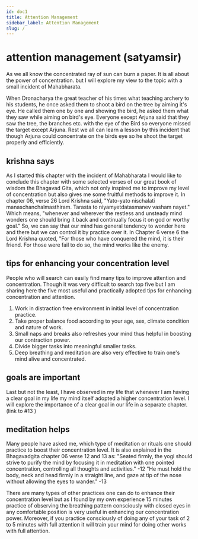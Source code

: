 ```yaml
---
id: doc1
title: Attention Management
sidebar_label: Attention Management
slug: /
---
```


# attention management (satyamsir)

As we all know the concentrated ray of sun can burn a paper. It is all about the power of concentration. but I will explore my view to the topic with a small incident of Mahabharata.

When Dronacharya the great teacher of his times what teaching archery to his students, he once asked them to shoot a bird on the tree by aiming it's eye. He called them one by one and showing the bird, he asked them what they saw while aiming on bird's eye. Everyone except Arjuna said that they saw the tree, the branches etc. with the eye of the Bird so everyone missed the target except Arjuna. Rest we all can learn a lesson by this incident that though Arjuna could concentrate on the birds eye so he shoot the target properly and efficiently.

## krishna says

As I started this chapter with the incident of Mahabharata I would like to conclude this chapter with some selected verses of our great book of wisdom the Bhagavad Gita, which not only inspired me to improve my level of concentration but also gives me some fruitful methods to improve it. In chapter 06, verse 26 Lord Krishna said, "Yato-yato nischalati manaschanchalmasthiram. Tarasta to niyamyetdatasmanev vasham nayet." Which means, "whenever and wherever the restless and unsteady mind wonders one should bring it back and continually focus it on god or worthy goal." So, we can say that our mind has general tendency to wonder here and there but we can control it by practice over it. In Chapter 6 verse 6 the Lord Krishna quoted, "For those who have conquered the mind, it is their friend. For those were fail to do so, the mind works like the enemy.

## tips for enhancing your concentration level

People who will search can easily find many tips to improve attention and concentration. Though it was very difficult to search top five but I am sharing here the five most useful and practically adopted tips for enhancing concentration and attention.

1. Work in distraction free environment in initial level of concentration practice.
1. Take proper balance food according to your age, sex, climate condition and nature of work.
1. Small naps and breaks also refreshes your mind thus helpful in boosting our contraction power.
1. Divide bigger tasks into meaningful smaller tasks.
1. Deep breathing and meditation are also very effective to train one's mind alive and concentrated.

## goals are important

Last but not the least, I have observed in my life that whenever I am having a clear goal in my life my mind itself adopted a higher concentration level. I will explore the importance of a clear goal in our life in a separate chapter. (link to #13 )

## meditation helps

Many people have asked me, which type of meditation or rituals one should practice to boost their concentration level.
It is also explained in the Bhagavadgita chapter 06 verse 12 and 13 as:
"Seated firmly, the yogi should strive to purify the mind by focusing it in meditation with one pointed concentration, controlling all thoughts and activities." -12
"He must hold the body, neck and head firmly in a straight line, and gaze at tip of the nose without allowing the eyes to wander." -13

There are many types of other practices one can do to enhance their concentration level but as I found by my own experience 15 minutes practice of observing the breathing pattern consciously with closed eyes in any comfortable position is very useful in enhancing our concentration power. Moreover, if you practice consciously of doing any of your task of 2 to 5 minutes with full attention it will train your mind for doing other works with full attention.
